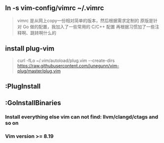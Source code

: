 ## ln -s vim-config/vimrc ~/.vimrc
> vimrc 是从网上copy一份相对简单的版本，然后根据需求定制的
> 原版是针对 Go 做的配置，我加入了一些常用的 C/C++ 配置
> 再根据习惯加了一些注释啊、跳转啊什么的

## install plug-vim
> curl -fLo ~/.vim/autoload/plug.vim --create-dirs \
    https://raw.githubusercontent.com/junegunn/vim-plug/master/plug.vim

## :PlugInstall

## :GoInstallBinaries

### Install everything else vim can not find: llvm/clangd/ctags and so on
### Vim version >= 8.19
